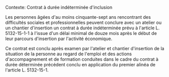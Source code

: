 Contexte: Contrat à durée indéterminée d'inclusion

Les personnes âgées d'au moins cinquante-sept ans rencontrant des difficultés sociales et professionnelles peuvent conclure avec un atelier ou un chantier d'insertion un contrat à durée indéterminée prévu à l'article L. 5132-15-1-1 à l'issue d'un délai minimal de douze mois après le début de leur parcours d'insertion par l'activité économique.

Ce contrat est conclu après examen par l'atelier et chantier d'insertion de la situation de la personne au regard de l'emploi et des actions d'accompagnement et de formation conduites dans le cadre du contrat à durée déterminée précédent conclu en application du premier alinéa de l'article L. 5132-15-1.